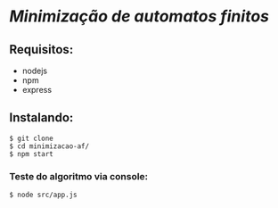 # _Minimização de automatos finitos_

## Requisitos:

- nodejs
- npm
- express


## Instalando:

```
$ git clone
$ cd minimizacao-af/
$ npm start
```

### Teste do algoritmo via console:

```
$ node src/app.js
```
